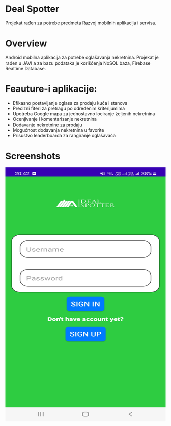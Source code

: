 # Deal Spotter
Projekat rađen za potrebe predmeta Razvoj mobilnih aplikacija i servisa.
# Overview
Android mobilna aplikacija za potrebe oglašavanja nekretnina. Projekat je rađen u JAVI a za bazu podataka je korišćenja NoSQL baza, Firebase Realtime Database.
# Feauture-i aplikacije:
 * Efikasno postavljanje oglasa za prodaju kuća i stanova
 * Precizni fiteri za pretragu po određenim kriterijumima
 * Upotreba Google mapa za jednostavno lociranje željenih nekretnina
 * Ocenjivanje i komentarisanje nekretnina
 * Dodavanje nekretnine za prodaju
 * Mogućnost dodavanja nekretnina u favorite
 * Prisustvo leaderboarda za rangiranje oglašavača
# Screenshots
<img src="https://github.com/stefanpetkovic23/RMAS/blob/master/App%20screenshots/Screenshot_20240311_204230_Deal%20Spotter.jpg" width="600" height="800"/>
